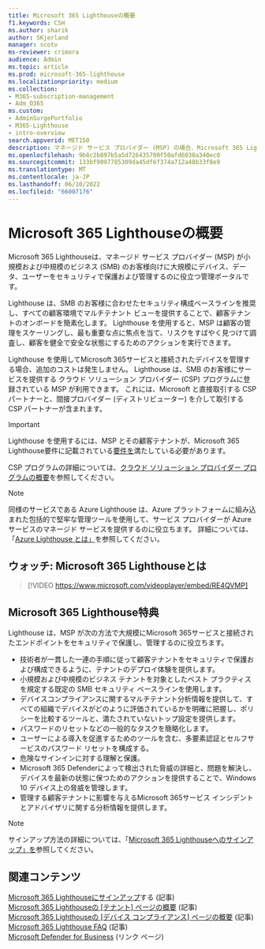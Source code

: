 ```yaml
---
title: Microsoft 365 Lighthouseの概要
f1.keywords: CSH
ms.author: sharik
author: SKjerland
manager: scotv
ms-reviewer: crimora
audience: Admin
ms.topic: article
ms.prod: microsoft-365-lighthouse
ms.localizationpriority: medium
ms.collection:
- M365-subscription-management
- Adm_O365
ms.custom:
- AdminSurgePortfolio
- M365-Lighthouse
- intro-overview
search.appverid: MET150
description: マネージド サービス プロバイダー (MSP) の場合、Microsoft 365 Lighthouseが顧客テナントを 1 か所でセキュリティで保護および管理するのに役立つ方法について説明します。
ms.openlocfilehash: 9b8c2b897b5a5d726435700f50afd6030a340ec0
ms.sourcegitcommit: 133bf9097785309da45df6f374a712a48b33f8e9
ms.translationtype: MT
ms.contentlocale: ja-JP
ms.lasthandoff: 06/10/2022
ms.locfileid: "66007176"
---
```

# <a name="overview-of-microsoft-365-lighthouse"></a>Microsoft 365 Lighthouseの概要

Microsoft 365 Lighthouseは、マネージド サービス プロバイダー (MSP) が小規模および中規模のビジネス (SMB) のお客様向けに大規模にデバイス、データ、ユーザーをセキュリティで保護および管理するのに役立つ管理ポータルです。

Lighthouse は、SMB のお客様に合わせたセキュリティ構成ベースラインを推奨し、すべての顧客環境でマルチテナント ビューを提供することで、顧客テナントのオンボードを簡素化します。 Lighthouse を使用すると、MSP は顧客の管理をスケーリングし、最も重要な点に焦点を当て、リスクをすばやく見つけて調査し、顧客を健全で安全な状態にするためのアクションを実行できます。

Lighthouse を使用してMicrosoft 365サービスと接続されたデバイスを管理する場合、追加のコストは発生しません。 Lighthouse は、SMB のお客様にサービスを提供する クラウド ソリューション プロバイダー (CSP) プログラムに登録されている MSP が利用できます。 これには、Microsoft と直接取引する CSP パートナーと、間接プロバイダー (ディストリビューター) を介して取引する CSP パートナーが含まれます。

> [!IMPORTANT] 
> Lighthouse を使用するには、MSP とその顧客テナントが、Microsoft 365 Lighthouse要件に記載されている[要件を](m365-lighthouse-requirements.md)満たしている必要があります。

CSP プログラムの詳細については、[クラウド ソリューション プロバイダー プログラムの概要](/partner-center/csp-overview)を参照してください。

> [!NOTE]  
> 同様のサービスである Azure Lighthouse は、Azure プラットフォームに組み込まれた包括的で堅牢な管理ツールを使用して、サービス プロバイダーが Azure サービスのマネージド サービスを提供するのに役立ちます。 詳細については、「[Azure Lighthouse とは」](/azure/lighthouse/overview)を参照してください。   

## <a name="watch-what-is-microsoft-365-lighthouse"></a>ウォッチ: Microsoft 365 Lighthouseとは

> [!VIDEO https://www.microsoft.com/videoplayer/embed/RE4QVMP]

## <a name="microsoft-365-lighthouse-benefits"></a>Microsoft 365 Lighthouse特典

Lighthouse は、MSP が次の方法で大規模にMicrosoft 365サービスと接続されたエンドポイントをセキュリティで保護し、管理するのに役立ちます。

- 技術者が一貫した一連の手順に従って顧客テナントをセキュリティで保護および構成できるように、テナントのデプロイ体験を提供します。 
- 小規模および中規模のビジネス テナントを対象としたベスト プラクティスを規定する既定の SMB セキュリティ ベースラインを使用します。 
- デバイスコンプライアンスに関するマルチテナント分析情報を提供して、すべての組織でデバイスがどのように評価されているかを明確に把握し、ポリシーを比較するツールと、満たされていないトップ設定を提供します。 
- パスワードのリセットなどの一般的なタスクを簡略化します。
- ユーザーによる導入を促進するためのツールを含む、多要素認証とセルフサービスのパスワード リセットを構成する。 
- 危険なサインインに対する理解と保護。
- Microsoft 365 Defenderによって検出された脅威の詳細と、問題を解決し、デバイスを最新の状態に保つためのアクションを提供することで、Windows 10 デバイス上の脅威を管理します。
- 管理する顧客テナントに影響を与えるMicrosoft 365サービス インシデントとアドバイザリに関する分析情報を提供します。

> [!NOTE] 
> サインアップ方法の詳細については、「[Microsoft 365 Lighthouseへのサインアップ」を](m365-lighthouse-sign-up.md)参照してください。

## <a name="related-content"></a>関連コンテンツ

[Microsoft 365 Lighthouseにサインアップ](m365-lighthouse-sign-up.md)する (記事)  
[Microsoft 365 Lighthouseの [テナント] ページの概要](m365-lighthouse-tenants-page-overview.md) (記事)   
[Microsoft 365 Lighthouseの [デバイス コンプライアンス] ページの概要](m365-lighthouse-device-compliance-page-overview.md) (記事)   
[Microsoft 365 Lighthouse FAQ](m365-lighthouse-faq.yml) (記事)   
[Microsoft Defender for Business](../security/defender-business/index.yml) (リンク ページ)